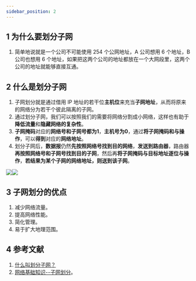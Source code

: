 ```yaml
---
sidebar_position: 2
---
```


## 1 为什么要划分子网

1. 简单地说就是一个公司不可能使用 254 个公网地址，A 公司想用 6 个地址，B 公司也想用 6 个地址，如果把这两个公司的地址都放在一个大网段里，这两个公司的地址就能够直接互通。

## 2 什么是划分子网

1. 子网划分就是通过借用 IP 地址的若干位**主机位**来充当**子网地址**，从而将原来的网络分为若干个彼此隔离的子网。
2. 通过划分子网，我们可以按照我们的需要将网络分割成小网络，这样也有助于**降低流量**和**隐藏网络的复杂性**。
3. **子网掩码**对应的**网络号和子网号都为1**，**主机号为0**，通过**将子网掩码和与操作**，可以**得到**对应的**网络地址**。
4. 划分子网后，**数据报**仍然**先按照网络号找到目的网络**，**发送到路由器**，路由器**再按照网络号和子网号找到目的子网**，然后再**将子网掩码与目标地址逐位与操作**，**若结果为某个子网的网络地址，则送到该子网**。

![](https://notebook.ricear.com/media/202105/2021-05-06_153116.png)![](https://images2017.cnblogs.com/blog/1226410/201801/1226410-20180117214150506-638807042.png)

## 3 子网划分的优点

1. 减少网络流量。
2. 提高网络性能。
3. 简化管理。
4. 易于扩大地理范围。

## 4 参考文献

1. [什么叫划分子网？](https://github.com/wolverinn/Waking-Up/blob/master/Computer%20Network.md#%E4%BB%80%E4%B9%88%E5%8F%AB%E5%88%92%E5%88%86%E5%AD%90%E7%BD%91)
2. [网络基础知识--子网划分](https://www.cnblogs.com/wj-1314/p/8302473.html#:~:text=%E5%8F%AF%E4%BB%A5%E6%8A%8A%E5%9F%BA%E4%BA%8E%E6%AF%8F%E7%B1%BB,%E5%AE%83%E5%88%86%E6%88%90%E5%B0%8F%E7%9A%84%E7%BD%91%E7%BB%9C%E3%80%82)。
